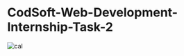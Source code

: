 # CodSoft-Web-Development-Internship-Task-2

![cal](https://github.com/HarshLahane78/CodSoft-Web-Development-Internship-Task-3/assets/138689249/e4826f8f-0499-4119-98a8-67a1a8b795f3)

